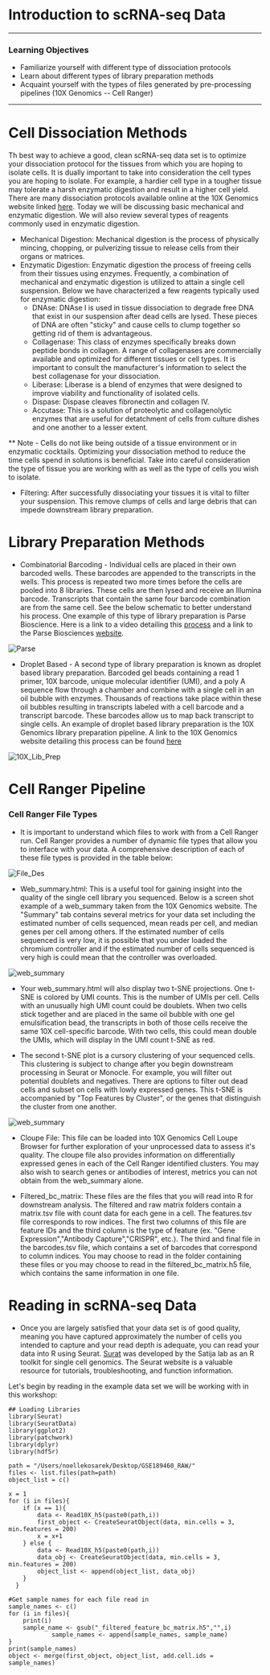 # Introduction to scRNA-seq Data

---------------------------------------------------
### Learning Objectives
- Familiarize yourself with different type of dissociation protocols
- Learn about different types of library preparation methods
- Acquaint yourself with the types of files generated by pre-processing pipelines (10X Genomics -- Cell Ranger)
---------------------------------------------------

# Cell Dissociation Methods
Th best way to achieve a good, clean scRNA-seq data set is to optimize your dissociation protocol for the tissues from which you are hoping to isolate cells. It is dually important to take into consideration the cell types you are hoping to isolate. For example, a hardier cell type in a tougher tissue may tolerate a harsh enzymatic digestion and result in a higher cell yield. There are many dissociation protocols available online at the 10X Genomics website linked [here](https://www.10xgenomics.com/support/single-cell-gene-expression/documentation/steps/sample-prep). Today we will be discussing basic mechanical and enzymatic digestion. We will also review several types of reagents commonly used in enzymatic digestion.

- Mechanical Digestion: Mechanical digestion is the process of physically mincing, chopping, or pulverizing tissue to release cells from their organs or matrices.
- Enzymatic Digestion: Enzymatic digestion the process of freeing cells from their tissues using enzymes. Frequently, a combination of mechanical and enzymatic digestion is utilized to attain a single cell suspension. Below we have characterized a few reagents typically used for enzymatic digestion:
  - DNAse: DNAse I is used in tissue dissociation to degrade free DNA that exist in our suspension after dead cells are lysed. These pieces of DNA are often "sticky" and cause cells to clump together so getting rid of them is advantageous.
  - Collagenase: This class of enzymes specifically breaks down peptide bonds in collagen. A range of collagenases are commercially available and optimized for different tissues or cell types. It is important to consult the manufacturer's information to select the best collagenase for your dissociation.
  - Liberase: Liberase is a blend of enzymes that were designed to improve viability and functionality of isolated cells.
  - Dispase: Dispase cleaves fibronectin and collagen IV.
  - Accutase: This is a solution of proteolytic and collagenolytic enzymes that are useful for detatchment of cells from culture dishes and one another to a lesser extent.

** Note - Cells do not like being outside of a tissue environment or in enzymatic cocktails. Optimizing your dissociation method to reduce the time cells spend in solutions is beneficial. Take into careful consideration the type of tissue you are working with as well as the type of cells you wish to isolate.

- Filtering: After successfully dissociating your tissues it is vital to filter your suspension. This remove clumps of cells and large debris that can impede downstream library preparation.

# Library Preparation Methods
 - Combinatorial Barcoding - Individual cells are placed in their own barcoded wells. These barcodes are appended to the transcripts in the wells. This process is repeated two more times before the cells are pooled into 8 libraries. These cells are then lysed and receive an Illumina barcode. Transcripts that contain the same four barcode combination are from the same cell. See the below schematic to better understand his process. One example of this type of library preparation is Parse Bioscience. Here is a link to a video detailing this [process](https://www.youtube.com/watch?v=HVx4UBweNH4) and a link to the Parse Biosciences [website](https://www.parsebiosciences.com/).


 ![Parse](/images/Parse_Comb_Bar.png)

 - Droplet Based - A second type of library preparation is known as droplet based library preparation. Barcoded gel beads containing a read 1 primer, 10X barcode, unique molecular identifier (UMI), and a poly A sequence flow through a chamber and combine with a single cell in an oil bubble with enzymes. Thousands of reactions take place within these oil bubbles resulting in transcripts labeled with a cell barcode and a transcript barcode. These barcodes allow us to map back transcript to single cells. An example of droplet based library preparation is the 10X Genomics library preparation pipeline. A link to the 10X Genomics website detailing this process can be found [here](https://www.10xgenomics.com/)

 ![10X_Lib_Prep](/images/10X_Lib_Prep.jpeg)

 # Cell Ranger Pipeline
 ### Cell Ranger File Types

 - It is important to understand which files to work with from a Cell Ranger run. Cell Ranger provides a number of dynamic file types that allow you to interface with your data. A comprehensive description of each of these file types is provided in the table below:

 ![File_Des](/images/File_Des.png)

 - Web_summary.html: This is a useful tool for gaining insight into the quality of the single cell library you sequenced. Below is a screen shot example of a web_summary taken from the 10X Genomics website. The "Summary" tab contains several metrics for your data set including the estimated number of cells sequenced, mean reads per cell, and median genes per cell among others. If the estimated number of cells sequenced is very low, it is possible that you under loaded the chromium controller and if the estimated number of cells sequenced is very high is could mean that the controller was overloaded.

 ![web_summary](/images/websummary_stats.png)

  - Your web_summary.html will also display two t-SNE projections. One t-SNE is colored by UMI counts. This is the number of UMIs per cell. Cells with an unusually high UMI count could be doublets. When two cells stick together and are placed in the same oil bubble with one gel emulsification bead, the transcripts in both of those cells receive the same 10X cell-specific barcode. With two cells, this could mean double the UMIs, which will display in the UMI count t-SNE as red.

  - The second t-SNE plot is a cursory clustering of your sequenced cells. This clustering is subject to change after you begin downstream processing in Seurat or Monocle. For example, you will filter out potential doublets and negatives. There are options to filter out dead cells and subset on cells with lowly expressed genes. This t-SNE is accompanied by "Top Features by Cluster", or the genes that distinguish the cluster from one another.

 ![web_summary](/images/websummary_t-SNE.png)

 - Cloupe File: This file can be loaded into 10X Genomics Cell Loupe Browser for further exploration of your unprocessed data to assess it's quality. The cloupe file also provides information on differentially expressed genes in each of the Cell Ranger identified clusters. You may also wish to search genes or antibodies of interest, metrics you can not obtain from the web_summary alone.

 - Filtered_bc_matrix: These files are the files that you will read into R for downstream analysis. The filtered and raw matrix folders contain a matrix.tsv file with count data for each gene in a cell. The features.tsv file corresponds to row indices. The first two columns of this file are feature IDs and the third column is the type of feature (ex. "Gene Expression","Antibody Capture","CRISPR", etc.). The third and final file in the barcodes.tsv file, which contains a set of barcodes that correspond to column indices. You may choose to read in the folder containing these files or you may choose to read in the filtered_bc_matrix.h5 file, which contains the same information in one file.

 # Reading in scRNA-seq Data

 - Once you are largely satisfied that your data set is of good quality, meaning you have captured approximately the number of cells you intended to capture and your read depth is adequate, you can read your data into R using Seurat. [Surat](https://satijalab.org/seurat/) was developed by the Satija lab as an R toolkit for single cell genomics. The Seurat website is a valuable resource for tutorials, troubleshooting, and function information.

 Let's begin by reading in the example data set we will be working with in this workshop:

 ```{r}
## Loading Libraries
library(Seurat)
library(SeuratData)
library(ggplot2)
library(patchwork)
library(dplyr)
library(hdf5r)
 ```
```{r}
path = "/Users/noellekosarek/Desktop/GSE189460_RAW/"
files <- list.files(path=path)
object_list = c()

x = 1
for (i in files){
	if (x == 1){
		data <- Read10X_h5(paste0(path,i))
		first_object <- CreateSeuratObject(data, min.cells = 3, min.features = 200)
		x = x+1
	} else {
		data <- Read10X_h5(paste0(path,i))
		data_obj <- CreateSeuratObject(data, min.cells = 3, min.features = 200)
		object_list <- append(object_list, data_obj)
	}
  }

#Get sample names for each file read in
sample_names <- c()
for (i in files){
	print(i)
	sample_name <- gsub("_filtered_feature_bc_matrix.h5","",i)
			sample_names <- append(sample_names, sample_name)
}
print(sample_names)
object <- merge(first_object, object_list, add.cell.ids = sample_names)
```
